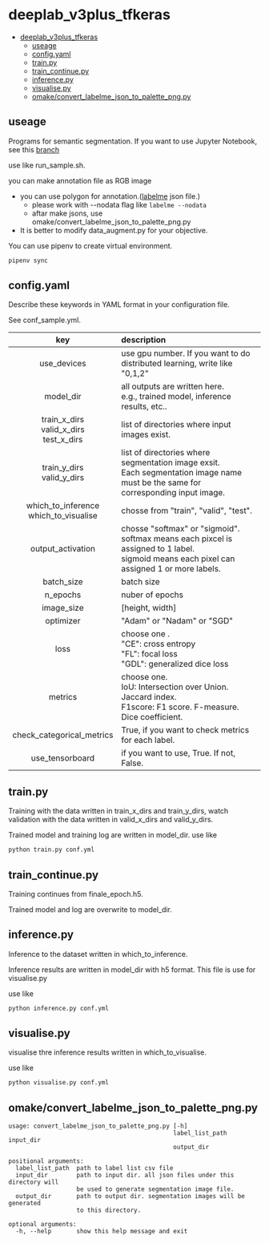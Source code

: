 # deeplab_v3plus_tfkeras

- [deeplab_v3plus_tfkeras](#deeplab_v3plus_tfkeras)
  - [useage](#useage)
  - [config.yaml](#configyaml)
  - [train.py](#trainpy)
  - [train_continue.py](#train_continuepy)
  - [inference.py](#inferencepy)
  - [visualise.py](#visualisepy)
  - [omake/convert_labelme_json_to_palette_png.py](#omakeconvert_labelme_json_to_palette_pngpy)

## useage

Programs for semantic segmentation.
If you want to use Jupyter Notebook, see this [branch](https://github.com/J-Taniguchi/deeplab_v3plus_tfkeras/tree/jupyter)

use like run_sample.sh.

you can make annotation file as RGB image

- you can use polygon for annotation.([labelme](https://github.com/wkentaro/labelme) json file.)
  - please work with --nodata flag like ```labelme --nodata```
  - aftar make jsons, use omake/convert_labelme_json_to_palette_png.py
- It is better to modify data_augment.py for your objective.

You can use pipenv to create virtual environment.

``` bash
pipenv sync
```

## config.yaml

Describe these keywords in YAML format in your configuration file.

See conf_sample.yml.

|  key  |  description  |
| :---: | :--- |
|use_devices | use gpu number. If you want to do distributed learning, write like "0,1,2" |
|model_dir |all outputs are written here. <br>e.g., trained model, inference results, etc..|
| train_x_dirs<br> valid_x_dirs<br> test_x_dirs | list of directories where input images exist.|
|  train_y_dirs<br> valid_y_dirs                   | list of directories where segmentation image exsit.<br> Each segmentation image name must be the same for corresponding input image.  |
|which_to_inference <br> which_to_visualise          | chosse from "train", "valid", "test".|
|output_activation                                   | chosse "softmax" or "sigmoid". <br>softmax means each pixcel is assigned to 1 label.<br>sigmoid means each pixel can assigned 1 or more labels.|
|batch_size | batch size|
|n_epochs   |nuber of epochs |
|image_size | [height, width] |
|optimizer  |"Adam" or "Nadam" or "SGD" |
|loss       |choose one .<br>"CE": cross entropy <br> "FL": focal loss <br>"GDL": generalized dice loss
|metrics| choose one. <br> IoU: Intersection over Union. Jaccard index. <br>F1score: F1 score. F-measure. Dice coefficient.|
|check_categorical_metrics| True, if you want to check metrics for each label.|
|use_tensorboard| if you want to use, True. If not, False.|

## train.py

Training with the data written in train_x_dirs and train_y_dirs, watch validation with the data written in valid_x_dirs and valid_y_dirs.

Trained model and training log are written in model_dir.
use like

``` bash
python train.py conf.yml
```

## train_continue.py

Training continues from finale_epoch.h5.

Trained model and log are overwrite to model_dir.

## inference.py

Inference to the dataset written in which_to_inference.

Inference results are written in model_dir with h5 format.  This file is use for visualise.py

use like

``` bash
python inference.py conf.yml
```

## visualise.py

visualise thre inference results written in  which_to_visualise.

use like

``` bash
python visualise.py conf.yml
```

## omake/convert_labelme_json_to_palette_png.py

``` text
usage: convert_labelme_json_to_palette_png.py [-h]
                                              label_list_path input_dir
                                              output_dir

positional arguments:
  label_list_path  path to label list csv file
  input_dir        path to input dir. all json files under this directory will
                   be used to generate segmentation image file.
  output_dir       path to output dir. segmentation images will be generated
                   to this directory.

optional arguments:
  -h, --help       show this help message and exit
```
